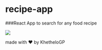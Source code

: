 
# recipe-app
###React App to search for any food recipe

![](https://i.ibb.co/bFtHTpF/recipe-app.png)

made with :heart: by KhetheloGP

